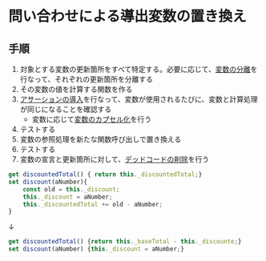# 問い合わせによる導出変数の置き換え

## 手順
1. 対象とする変数の更新箇所をすべて特定する。必要に応じて、[変数の分離](変数の分離.md)を行なって、それぞれの更新箇所を分離する
2. その変数の値を計算する関数を作る
3. [アサーションの導入](アサーションの導入.md)を行なって、変数が使用されるたびに、変数と計算処理が同じになることを確認する
   - 変数に応じて[変数のカプセル化](変数のカプセル化.md)を行う
4. テストする
5. 変数の参照処理を新たな関数呼び出しで置き換える
6. テストする
7. 変数の宣言と更新箇所に対して、[デッドコードの削除](デッドコードの削除.md)を行う

```js
get discountedTotal() { return this._discountedTotal;}
set discount(aNumber){
	const old = this._discount;
	this._discount = aNumber;
	this._discountedTotal += old - aNumber;
}
```
↓
```js
get discountedTotal() {return this._baseTotal - this._discounte;}
set discount(aNumber) {this._discount = aNumber;}
```